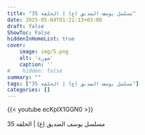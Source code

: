 ```yaml
---
title: "مسلسل يوسف الصديق (ع) | الحلقة 35"
date: 2025-05-04T01:21:13+03:00
draft: false
ShowToc: False
hiddenInHomeList: true
cover:
    image: img/5.png
    alt: 'صورة'
    caption: ''
#    hidden: false
summary: ""
tags: ["مسلسل يوسف الصديق (ع) | الحلقة 35"]
categories: []
---
```


{{< youtube ecKplX1GGN0 >}}  
 <br>
مسلسل يوسف الصديق (ع) | الحلقة 35